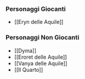 ### Personaggi Giocanti

- [[Eryn delle Aquile]]

### Personaggi Non Giocanti

- [[Dyma]]
- [[Eroret delle Aquile]]
- [[Vanya delle Aquile]]
- [[Il Quarto]]
